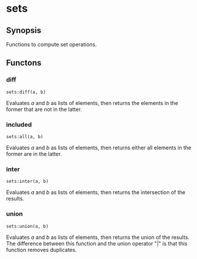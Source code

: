 <h1 class="library">sets</h1>

## Synopsis

Functions to compute set operations.

## Functons

<a name="diff">

### diff

`sets:diff(a, b)`

Evaluates *a* and *b* as lists of elements, then returns the elements in the former that are not in the latter.

<a name="included">

### included

`sets:all(a, b)`

Evaluates *a* and *b* as lists of elements, then returns either all elements in the former are in the latter.

<a name="inter">

### inter

`sets:inter(a, b)`

Evaluates *a* and *b* as lists of elements, then returns the intersection of the results.

<a name="union">

### union

`sets:union(a, b)`

Evaluates *a* and *b* as lists of elements, then returns the union of the results. The difference between this function and the union operator "|" is that this function removes duplicates.


